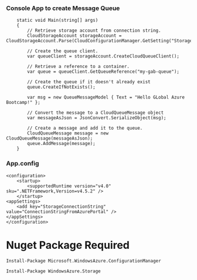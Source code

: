 ### Console App to create Message Queue

        static void Main(string[] args)
        {
            // Retrieve storage account from connection string.
            CloudStorageAccount storageAccount = CloudStorageAccount.Parse(CloudConfigurationManager.GetSetting("StorageConnectionString"));

            // Create the queue client.
            var queueClient = storageAccount.CreateCloudQueueClient();

            // Retrieve a reference to a container.
            var queue = queueClient.GetQueueReference("my-gab-queue");

            // Create the queue if it doesn't already exist
            queue.CreateIfNotExists();

            var msg = new QueueMessageModel { Text = "Hello GLobal Azure Bootcamp!" };

            // Convert the message to a CloudQueueMessage object
            var messageAsJson = JsonConvert.SerializeObject(msg);

            // Create a message and add it to the queue.
            CloudQueueMessage message = new CloudQueueMessage(messageAsJson);
            queue.AddMessage(message);
        }


### App.config

    <configuration>
        <startup> 
            <supportedRuntime version="v4.0" sku=".NETFramework,Version=v4.5.2" />
        </startup>
    <appSettings>
        <add key="StorageConnectionString" value="ConnectionStringFromAzurePortal" />
    </appSettings>
    </configuration>


# Nuget Package Required

    Install-Package Microsoft.WindowsAzure.ConfigurationManager

    Install-Package WindowsAzure.Storage

